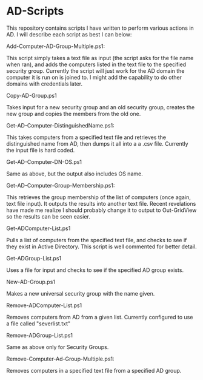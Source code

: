 # AD-Scripts

This repository contains scripts I have written to perform various actions in AD.  I will describe each script as best I can below:

Add-Computer-AD-Group-Multiple.ps1:

This script simply takes a text file as input (the script asks for the file name when ran), and adds the computers listed in the text file to the specified security group.  Currently the script will just work for the AD domain the computer it is run on is joined to.  I might add the capability to do other domains with credentials later.

Copy-AD-Group.ps1

Takes input for a new security group and an old security group, creates the new group and copies the members from the old one.

Get-AD-Computer-DistinguishedName.ps1:

This takes computers from a specified text file and retrieves the distinguished name from AD, then dumps it all into a a .csv file.  Currently the input file is hard coded.

Get-AD-Computer-DN-OS.ps1

Same as above, but the output also includes OS name.

Get-AD-Computer-Group-Membership.ps1:

This retrieves the group membership of the list of computers (once again, text file input).  It outputs the results into another text file.  Recent revelations have made me realize I should probably change it to output to Out-GridView so the results can be seen easier.

Get-ADComputer-List.ps1

Pulls a list of computers from the specified text file, and checks to see if they exist in Active Directory.  This script is well commented for better detail.

Get-ADGroup-List.ps1

Uses a file for input and checks to see if the specified AD group exists.

New-AD-Group.ps1

Makes a new universal security group with the name given.

Remove-ADComputer-List.ps1

Removes computers from AD from a given list.  Currently configured to use a file called "severlist.txt"

Remove-ADGroup-List.ps1

Same as above only for Security Groups.

Remove-Computer-Ad-Group-Multiple.ps1:

Removes computers in a specified text file from a specified AD group.
